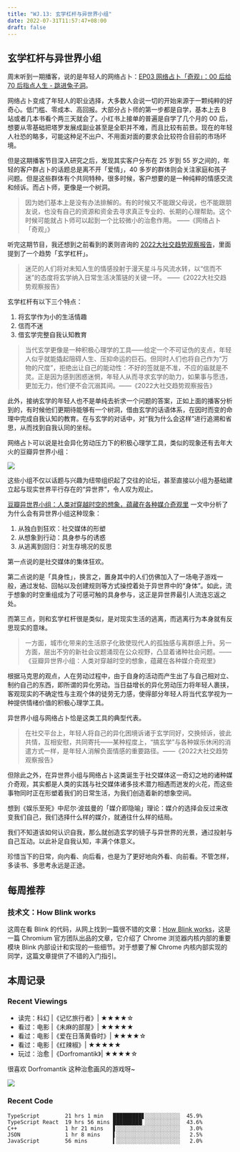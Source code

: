 ```yaml
---
title: "WJ.13: 玄学杠杆与异世界小组"
date: 2022-07-31T11:57:47+08:00
draft: false
---
```


## 玄学杠杆与异世界小组

周末听到一期播客，说的是年轻人的网络占卜：[EP03 网络占卜「奇观」：00 后给 70 后指点人生 - 跳进兔子洞](https://therabbithole.fireside.fm/3)。

网络占卜变成了年轻人的职业选择，大多数人会说一切的开始来源于一颗纯粹的好奇心。低门槛、零成本、高回报。大部分占卜师的第一步都是自学，基本上去 B 站或者几本书看个两三天就会了。小红书上接单的普遍是自学了几个月的 00 后，想要从零基础把塔罗发展成副业甚至是全职并不难，而且比较有前景。现在的年轻人社恐的略多，可能这种足不出户、不用面对面的要求会比较符合目前的市场环境。

但是这期播客节目深入研究之后，发现其实客户分布在 25 岁到 55 岁之间的，年轻的客户群占卜的话题总是离不开「爱情」，40 多岁的群体则会关注家庭和孩子问题。但是这些群体有个共同特种，很多时候，客户想要的是一种纯粹的情感交流和倾诉。而占卜师，更像是一个树洞。

> 因为她们基本上是没有办法排解的。有的时候又不能跟父母说，也不能跟朋友说，也没有自己的资源和资金去寻求真正专业的、长期的心理帮助。这个时候可能就占卜师可以起到一个比较微小的治愈作用。 ——《网络占卜「奇观」》

听完这期节目，我还想到之前看到的袤则咨询的 [2022大社交趋势观察报告](https://docs.qq.com/pdf/DZVV5aXBOSWZ5TEFW?)，里面提到了一个趋势「玄学杠杆」。

> 迷茫的人们将对未知人生的情感投射于漫天星斗与风流水转，以“信而不迷”的态度将玄学纳入日常生活决策链的关键一环。 ——《2022大社交趋势观察报告》

玄学杠杆有以下三个特点：

1. 将玄学作为小的生活情趣
2. 信而不迷
3. 借玄学完整自我认知教育

> 当代玄学更像是一种积极心理学的工具——给定一个不可证伪的支点，年轻人似乎就能撬起阻碍人生、压抑命运的巨石。但同时人们也将自己作为“万物的尺度”，拒绝出让自己的能动性：不好的签就是不准，不应的庙就是不灵。正是因为感到困惑迷惘，年轻人从而寻求玄学的助力，如果事与愿违，更加无力，他们便不会沉溺其间。——《2022大社交趋势观察报告》

此外，接纳玄学的年轻人也不是单纯去祈求一个问题的答案，正如上面的播客分析到的，有时候他们更期待能够有一个树洞，借由玄学的话语体系，在因时而变的命理中完成自我认知的教育。在与玄学的对话中，对“我为什么会这样”进行追溯和省思，从而找到自我认同的坐标。

网络占卜可以说是社会异化劳动压力下的积极心理学工具，类似的现象还有去年大火的豆瓣异世界小组：

![](https://airing.ursb.me/image/blog/20220731122013.png)

这些小组不仅以话题与兴趣为纽带组织起了交往的论坛，甚至直接以小组为基础建立起与现实世界平行存在的“异世界”，令人叹为观止。

[豆瓣异世界小组：人类对穿越时空的想象，蕴藏在各种媒介奇观里](http://www.woshipm.com/it/4442929.html) 一文中分析了为什么会有异世界小组这种现象：

1. 从独白到狂欢：社交媒体的形塑
2. 从想象到行动：具身参与的诱惑
3. 从逃离到回归：对生存境况的反思

第一点说的是社交媒体的集体狂欢。

第二点说的是「具身性」，换言之，置身其中的人们仿佛加入了一场电子游戏一般，通过发帖、回帖以及创建规则等方式操控着处于异世界中的“身体”。如此，流于想象的时空重组成为了可感可触的具身参与，这正是异世界最引人流连忘返之处。

而第三点，则和玄学杠杆很是类似，是对现实生活的逃离，而逃离行为本身就有反思现实的意味。

> 一方面，城市化带来的生活原子化致使现代人的孤独感与离群感上升。另一方面，层出不穷的新社会议题涌现在公众视野，凸显着诸种社会问题。——《豆瓣异世界小组：人类对穿越时空的想象，蕴藏在各种媒介奇观里》

根据马克思的观点，人在劳动过程中，由于自身的活动而产生出了与自己相对立、制约自己的东西，即所谓的异化劳动。当日益增长的异化劳动压力将年轻人裹挟，客观现实的不确定性与主观个体的徒劳无力感，使得部分年轻人将当代玄学视为一种提供情绪价值的积极心理学工具。

异世界小组与网络占卜恰是这类工具的典型代表。

> 在社交平台上，年轻人将自己的异化困境诉诸于玄学同好，交换倾诉，彼此共情，互相安慰，共同寄托——某种程度上，“搞玄学”与各种娱乐休闲的消遣方式一样，是年轻人消解负面情感的重要路径。——《2022大社交趋势观察报告》

但除此之外，在异世界小组与网络占卜这类诞生于社交媒体这一奇幻之地的诸种媒介奇观，其实都是人类的实践与社交媒体诸多技术潜力相遇而迸发的火花，而这些事物同时正在形塑着我们的日常生活，为我们创造着新的想象空间。

想到《娱乐至死》中尼尔·波兹曼的「媒介即隐喻」理论：媒介的选择会反过来改变我们自己，我们选择什么样的媒介，就通往什么样的结局。

我们不知道该如何认识自我，那么就创造玄学的镜子与异世界的光景，通过投射与自己互动。以此补足自我认知，丰满个体意义。

珍惜当下的日常，向内看、向后看，也是为了更好地向外看、向前看。不管怎样，多读书、多思考永远是正途。

## 每周推荐

### 技术文：How Blink works

这周在看 Blink 的代码，从网上找到一篇很不错的文章：[How Blink works](https://docs.google.com/document/d/1aitSOucL0VHZa9Z2vbRJSyAIsAz24kX8LFByQ5xQnUg/edit?pli=1#)，这是一篇 Chromium 官方团队出品的文章，它介绍了 Chrome 浏览器内核内部的重要模块 Blink 内部设计和实现的一些细节。对于想要了解 Chrome 内核内部实现的同学，这篇文章提供了不错的入门指引。

## 本周记录 

### Recent Viewings

- 读完：科幻 |《记忆旅行者》| ★★★★☆
- 看过：电影 |《未麻的部屋》| ★★★★★
- 看过：电影 |《爱在日落黄昏时》| ★★★★☆
- 看过：电影 |《红辣椒》| ★★★★★
- 玩过：治愈 |《Dorfromantik》| ★★★★☆

很喜欢 Dorfromantik 这种治愈画风的游戏呀~​

![](https://airing.ursb.me/image/blog/20220731124503.png)

### Recent Code

```
TypeScript        21 hrs 1 min   █████████▋░░░░░░░░░░░  45.9%
TypeScript React  19 hrs 56 mins █████████▏░░░░░░░░░░░  43.6%
C++               1 hr 21 mins   ▋░░░░░░░░░░░░░░░░░░░░   3.0%
JSON              1 hr 8 mins    ▌░░░░░░░░░░░░░░░░░░░░   2.5%
JavaScript        56 mins        ▍░░░░░░░░░░░░░░░░░░░░   2.0%
```
